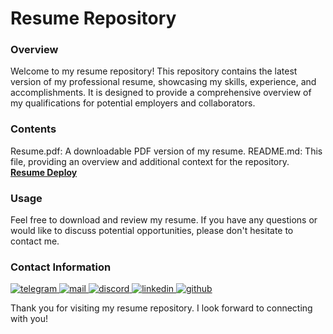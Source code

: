 # Resume Repository
### Overview
Welcome to my resume repository! This repository contains the latest version of my professional resume, showcasing my skills, experience, and accomplishments. It is designed to provide a comprehensive overview of my qualifications for potential employers and collaborators.

### Contents
Resume.pdf: A downloadable PDF version of my resume.
README.md: This file, providing an overview and additional context for the repository.
**[Resume Deploy](https://tetiana-ket.github.io/resume/index.html)**

### Usage
Feel free to download and review my resume. If you have any questions or would like to discuss potential opportunities, please don't hesitate to contact me.

### Contact Information

<div id="badges">
 <a href="https://t.me/Tatiana_1000_Dribnyz" target="_blank">
  <img src="https://img.shields.io/badge/Telegram-2CA5E0?style=for-the-badge&logo=telegram&logoColor=white" alt="telegram"/>
 </a>
 <a href="mailto:belangelphone@gmail.com" target="_blank">
  <img src="https://img.shields.io/badge/Gmail-D14836?style=for-the-badge&logo=gmail&logoColor=white" alt="mail"/>
 </a>
 <a href="https://discordapp.com/users/674720964143218723" target="_blank">
  <img src="https://img.shields.io/badge/Discord-%235865F2.svg?style=for-the-badge&logo=discord&logoColor=white" alt="discord"/>
 </a>
 <a href="https://www.linkedin.com/in/tatiana-shpakova-51b5a62a0/" target="_blank">
   <img src="https://img.shields.io/badge/linkedin-%230077B5.svg?style=for-the-badge&logo=linkedin&logoColor=white" alt="linkedin"/>
 </a>
  <a href="https://github.com/Tetiana-KET" target="_blank">
  <img src="https://img.shields.io/badge/github%20-121013?style=for-the-badge&logo=github&logoColor=white" alt="github"/>
 </a>
</div>

Thank you for visiting my resume repository. I look forward to connecting with you!
